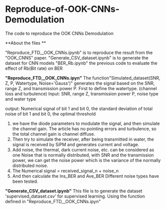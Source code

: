 # Reproduce-of-OOK-CNNs-Demodulation
The code to reproduce the OOK CNNs Demodulation

**About the files **

"Reproduce_FTD__OOK_CNNs.ipynb" is to reproduce the result from the "OOK_CNNS" paper.
"Generate_CSV_dataset.ipynb" is to generate the dataset for CNN models 
"BER_Rb.ipynb" the previous code to evaluate the effect of Rb(Bit rate) on BER


**"Reproduce_FTD__OOK_CNNs.ipyn"**
The function"Simulated_dataset(SNR, Z, P, Watertype, Noise='Gauss')" generates the signal based on the SNR, range Z, and transmission power P.
First to define the watertype. (channel loss and turbulence)
Input: SNR, range Z, transmission power P, noise type and water type

output: Numerical signal of bit 1 and bit 0, the standard deviation of total noise of bit 1 and bit 0, the optimal threshold

1. we have the diode parameters to modulate the signal, and then simulate the channel gain. The article has no pointing errors and turbulence, so the total channel gain is channel diffuse.
2. Then try to simulate the receiver, after being transmitted in water, the signal is received by SiPM and generates current and voltage.
3. Add noise, the thermal, dark current noise, etc. can be considered as one Noise that is normally distributed, with SNR and the transmission power, we can get the noise power which is the variance of the normally distributed noise.
4. The Numerical signal  = received_signal_n + noise_n
5. And then calculate the Ins_BER and Ave_BER
Different noise types have been tested.

**"Generate_CSV_dataset.ipynb"**
This file is to generate the dataset 'supervised_dataset.csv' for supervised learning. Using the function defined in "Reproduce_FTD__OOK_CNNs.ipyn"


